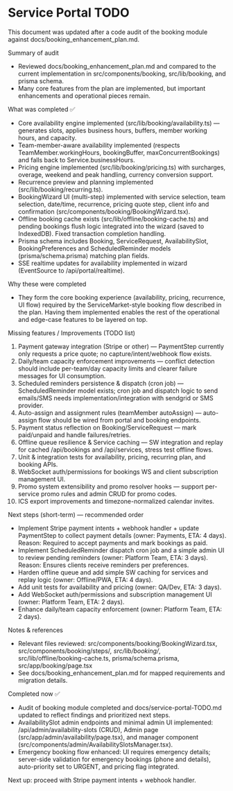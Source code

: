 # Service Portal TODO

This document was updated after a code audit of the booking module against docs/booking_enhancement_plan.md.

Summary of audit
- Reviewed docs/booking_enhancement_plan.md and compared to the current implementation in src/components/booking, src/lib/booking, and prisma schema.
- Many core features from the plan are implemented, but important enhancements and operational pieces remain.

What was completed ✅
- Core availability engine implemented (src/lib/booking/availability.ts) — generates slots, applies business hours, buffers, member working hours, and capacity.
- Team-member-aware availability implemented (respects TeamMember.workingHours, bookingBuffer, maxConcurrentBookings) and falls back to Service.businessHours.
- Pricing engine implemented (src/lib/booking/pricing.ts) with surcharges, overage, weekend and peak handling, currency conversion support.
- Recurrence preview and planning implemented (src/lib/booking/recurring.ts).
- BookingWizard UI (multi-step) implemented with service selection, team selection, date/time, recurrence, pricing quote step, client info and confirmation (src/components/booking/BookingWizard.tsx).
- Offline booking cache exists (src/lib/offline/booking-cache.ts) and pending bookings flush logic integrated into the wizard (saved to IndexedDB). Fixed transaction completion handling.
- Prisma schema includes Booking, ServiceRequest, AvailabilitySlot, BookingPreferences and ScheduledReminder models (prisma/schema.prisma) matching plan fields.
- SSE realtime updates for availability implemented in wizard (EventSource to /api/portal/realtime).

Why these were completed
- They form the core booking experience (availability, pricing, recurrence, UI flow) required by the ServiceMarket-style booking flow described in the plan. Having them implemented enables the rest of the operational and edge-case features to be layered on top.

Missing features / Improvements (TODO list)
1. Payment gateway integration (Stripe or other) — PaymentStep currently only requests a price quote; no capture/intent/webhook flow exists.
2. Daily/team capacity enforcement improvements — conflict detection should include per-team/day capacity limits and clearer failure messages for UI consumption.
3. Scheduled reminders persistence & dispatch (cron job) — ScheduledReminder model exists; cron job and dispatch logic to send emails/SMS needs implementation/integration with sendgrid or SMS provider.
4. Auto-assign and assignment rules (teamMember autoAssign) — auto-assign flow should be wired from portal and booking endpoints.
5. Payment status reflection on Booking/ServiceRequest — mark paid/unpaid and handle failures/retries.
6. Offline queue resilience & Service caching — SW integration and replay for cached /api/bookings and /api/services, stress test offline flows.
7. Unit & integration tests for availability, pricing, recurring plan, and booking APIs.
8. WebSocket auth/permissions for bookings WS and client subscription management UI.
9. Promo system extensibility and promo resolver hooks — support per-service promo rules and admin CRUD for promo codes.
10. ICS export improvements and timezone-normalized calendar invites.

Next steps (short-term) — recommended order
- Implement Stripe payment intents + webhook handler + update PaymentStep to collect payment details (owner: Payments, ETA: 4 days). Reason: Required to accept payments and mark bookings as paid.
- Implement ScheduledReminder dispatch cron job and a simple admin UI to review pending reminders (owner: Platform Team, ETA: 3 days). Reason: Ensures clients receive reminders per preferences.
- Harden offline queue and add simple SW caching for services and replay logic (owner: Offline/PWA, ETA: 4 days).
- Add unit tests for availability and pricing (owner: QA/Dev, ETA: 3 days).
- Add WebSocket auth/permissions and subscription management UI (owner: Platform Team, ETA: 2 days).
- Enhance daily/team capacity enforcement (owner: Platform Team, ETA: 2 days).

Notes & references
- Relevant files reviewed: src/components/booking/BookingWizard.tsx, src/components/booking/steps/*, src/lib/booking/*, src/lib/offline/booking-cache.ts, prisma/schema.prisma, src/app/booking/page.tsx
- See docs/booking_enhancement_plan.md for mapped requirements and migration details.

Completed now ✅
- Audit of booking module completed and docs/service-portal-TODO.md updated to reflect findings and prioritized next steps.
- AvailabilitySlot admin endpoints and minimal admin UI implemented: /api/admin/availability-slots (CRUD), Admin page (src/app/admin/availability/page.tsx), and manager component (src/components/admin/AvailabilitySlotsManager.tsx).
- Emergency booking flow enhanced: UI requires emergency details; server-side validation for emergency bookings (phone and details), auto-priority set to URGENT, and pricing flag integrated.

Next up: proceed with Stripe payment intents + webhook handler.
